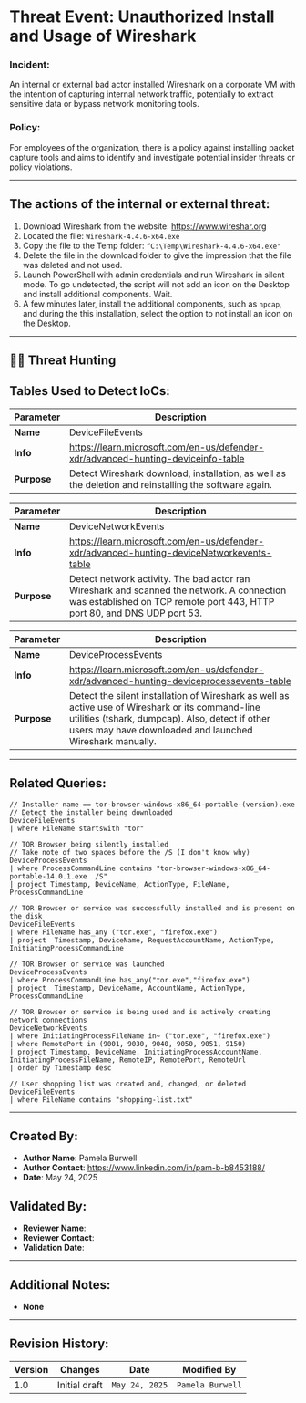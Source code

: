 # Threat Event: Unauthorized Install and Usage of Wireshark

### Incident: 
An internal or external bad actor installed Wireshark on a corporate VM with the intention of capturing internal network traffic, potentially to extract sensitive data or bypass network monitoring tools.

### Policy: 
For employees of the organization, there is a policy against installing packet capture tools and aims to identify and investigate potential insider threats or policy violations.

---





## The actions of the internal or external threat:
1. Download Wireshark from the website: https://www.wireshar.org 
2. Located the file: ```Wireshark-4.4.6-x64.exe```
3. Copy the file to the Temp folder: `“C:\Temp\Wireshark-4.4.6-x64.exe"`
4. Delete the file in the download folder to give the impression that the file was deleted and not used.
5. Launch PowerShell with admin credentials and run Wireshark in silent mode. To go undetected, the script will not add an icon on the Desktop and install additional components. Wait.
6. A few minutes later, install the additional components, such as `npcap`, and during the this installation, select the option to not install an icon on the Desktop. 

---
## 🕵️‍♂️ Threat Hunting

## Tables Used to Detect IoCs:

| **Parameter**       | **Description**                                                              |
|---------------------|------------------------------------------------------------------------------|
| **Name**| DeviceFileEvents|
| **Info**|https://learn.microsoft.com/en-us/defender-xdr/advanced-hunting-deviceinfo-table|
| **Purpose**| Detect Wireshark download, installation, as well as the deletion and reinstalling the software again. |

| **Parameter**       | **Description**                                                              |
|---------------------|------------------------------------------------------------------------------|
| **Name**| DeviceNetworkEvents|
| **Info**|https://learn.microsoft.com/en-us/defender-xdr/advanced-hunting-deviceNetworkevents-table|
| **Purpose**| Detect network activity. The bad actor ran Wireshark and scanned the network. A connection was established on TCP remote port 443, HTTP port 80, and DNS UDP port 53.|

| **Parameter**       | **Description**                                                              |
|---------------------|------------------------------------------------------------------------------|
| **Name**| DeviceProcessEvents|
| **Info**|https://learn.microsoft.com/en-us/defender-xdr/advanced-hunting-deviceprocessevents-table|
| **Purpose**| Detect the silent installation of Wireshark as well as active use of Wireshark or its command-line utilities (tshark, dumpcap). Also, detect if other users may have downloaded and launched Wireshark manually.|

---




## Related Queries:
```kql
// Installer name == tor-browser-windows-x86_64-portable-(version).exe
// Detect the installer being downloaded
DeviceFileEvents
| where FileName startswith "tor"

// TOR Browser being silently installed
// Take note of two spaces before the /S (I don't know why)
DeviceProcessEvents
| where ProcessCommandLine contains "tor-browser-windows-x86_64-portable-14.0.1.exe  /S"
| project Timestamp, DeviceName, ActionType, FileName, ProcessCommandLine

// TOR Browser or service was successfully installed and is present on the disk
DeviceFileEvents
| where FileName has_any ("tor.exe", "firefox.exe")
| project  Timestamp, DeviceName, RequestAccountName, ActionType, InitiatingProcessCommandLine

// TOR Browser or service was launched
DeviceProcessEvents
| where ProcessCommandLine has_any("tor.exe","firefox.exe")
| project  Timestamp, DeviceName, AccountName, ActionType, ProcessCommandLine

// TOR Browser or service is being used and is actively creating network connections
DeviceNetworkEvents
| where InitiatingProcessFileName in~ ("tor.exe", "firefox.exe")
| where RemotePort in (9001, 9030, 9040, 9050, 9051, 9150)
| project Timestamp, DeviceName, InitiatingProcessAccountName, InitiatingProcessFileName, RemoteIP, RemotePort, RemoteUrl
| order by Timestamp desc

// User shopping list was created and, changed, or deleted
DeviceFileEvents
| where FileName contains "shopping-list.txt"
```

---

## Created By:
- **Author Name**: Pamela Burwell
- **Author Contact**: https://www.linkedin.com/in/pam-b-b8453188/
- **Date**: May 24, 2025

## Validated By:
- **Reviewer Name**: 
- **Reviewer Contact**: 
- **Validation Date**: 

---

## Additional Notes:
- **None**

---

## Revision History:
| **Version** | **Changes**                   | **Date**         | **Modified By**   |
|-------------|-------------------------------|------------------|-------------------|
| 1.0         | Initial draft                  | `May 24, 2025`  | `Pamela Burwell`   
